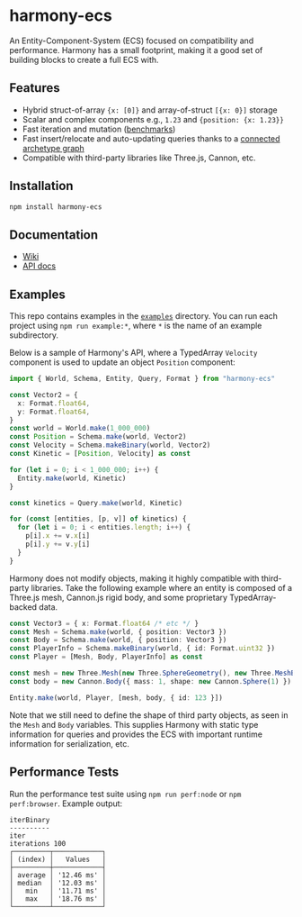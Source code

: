 # harmony-ecs

An Entity-Component-System (ECS) focused on compatibility and performance. Harmony has a small footprint, making it a good set of building blocks to create a full ECS with.

## Features

- Hybrid struct-of-array `{x: [0]}` and array-of-struct `[{x: 0}]` storage
- Scalar and complex components e.g., `1.23` and `{position: {x: 1.23}}`
- Fast iteration and mutation ([benchmarks](https://github.com/3mcd/ecs-benchmark/tree/harmony-ecs))
- Fast insert/relocate and auto-updating queries thanks to a [connected archetype graph](./graph.png)
- Compatible with third-party libraries like Three.js, Cannon, etc.

## Installation

```sh
npm install harmony-ecs
```

## Documentation

- [Wiki](https://github.com/3mcd/harmony-ecs/wiki)
- [API docs](https://3mcd.github.io/harmony-ecs)

## Examples

This repo contains examples in the [`examples`](./examples) directory. You can run each project using `npm run example:*`, where `*` is the name of an example subdirectory.

Below is a sample of Harmony's API, where a TypedArray `Velocity` component is used to update an object `Position` component:

```ts
import { World, Schema, Entity, Query, Format } from "harmony-ecs"

const Vector2 = {
  x: Format.float64,
  y: Format.float64,
}
const world = World.make(1_000_000)
const Position = Schema.make(world, Vector2)
const Velocity = Schema.makeBinary(world, Vector2)
const Kinetic = [Position, Velocity] as const

for (let i = 0; i < 1_000_000; i++) {
  Entity.make(world, Kinetic)
}

const kinetics = Query.make(world, Kinetic)

for (const [entities, [p, v]] of kinetics) {
  for (let i = 0; i < entities.length; i++) {
    p[i].x += v.x[i]
    p[i].y += v.y[i]
  }
}
```

Harmony does not modify objects, making it highly compatible with third-party libraries. Take the following example where an entity is composed of a Three.js mesh, Cannon.js rigid body, and some proprietary TypedArray-backed data.

```ts
const Vector3 = { x: Format.float64 /* etc */ }
const Mesh = Schema.make(world, { position: Vector3 })
const Body = Schema.make(world, { position: Vector3 })
const PlayerInfo = Schema.makeBinary(world, { id: Format.uint32 })
const Player = [Mesh, Body, PlayerInfo] as const

const mesh = new Three.Mesh(new Three.SphereGeometry(), new Three.MeshBasicMaterial())
const body = new Cannon.Body({ mass: 1, shape: new Cannon.Sphere(1) })

Entity.make(world, Player, [mesh, body, { id: 123 }])
```

Note that we still need to define the shape of third party objects, as seen in the `Mesh` and `Body` variables. This supplies Harmony with static type information for queries and provides the ECS with important runtime information for serialization, etc.

## Performance Tests

Run the performance test suite using `npm run perf:node` or `npm perf:browser`. Example output:

```
iterBinary
----------
iter
iterations 100
┌─────────┬────────────┐
│ (index) │   Values   │
├─────────┼────────────┤
│ average │ '12.46 ms' │
│ median  │ '12.03 ms' │
│   min   │ '11.71 ms' │
│   max   │ '18.76 ms' │
└─────────┴────────────┘
```
